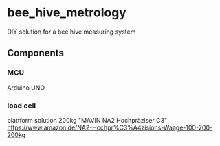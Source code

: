 # bee_hive_metrology
DIY solution for a bee hive measuring system

## Components

### MCU
Arduino UNO

### load cell
plattform solution 200kg 
"MAVIN NA2 Hochpräziser C3"
https://www.amazon.de/NA2-Hochpr%C3%A4zisions-Waage-100-200-200kg

### 
